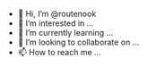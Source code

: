 - 👋 Hi, I’m @routenook
- 👀 I’m interested in ...
- 🌱 I’m currently learning ...
- 💞️ I’m looking to collaborate on ...
- 📫 How to reach me ...

<!---
routenook/routenook is a ✨ special ✨ repository because its `README.md` (this file) appears on my GitHub profile.
I clicked the Preview link to take a look at my changes.
--->
